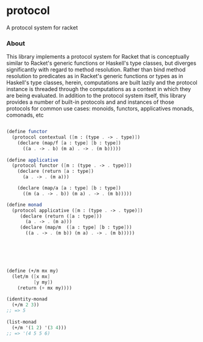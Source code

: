 protocol
==========

A protocol system for racket


### About

This library implements a protocol system for Racket that is
conceptually similar to Racket's generic functions or Haskell's type
classes, but diverges significantly with regard to method resolution.
Rather than bind method resolution to predicates as in Racket's
generic functions or types as in Haskell's type classes, herein,
computations are built lazily and the protocol instance is threaded
through the computations as a context in which they are being
evaluated. In addition to the protocol system itself, this library
provides a number of built-in protocols and and instances of those
protocols for common use cases: monoids, functors, applicatives
monads, comonads, etc

```scheme

(define functor
  (protocol contextual ([m : (type . -> . type)])
    (declare (map/f [a : type] [b : type])
      ((a . -> . b) (m a) . -> . (m b)))))
      
(define applicative
  (protocol functor ([m : (type . -> . type)])
    (declare (return [a : type])
      (a . -> . (m a)))

    (declare (map/a [a : type] [b : type])
      ((m (a . -> . b)) (m a) . -> . (m b)))))

(define monad
  (protocol applicative ([m : (type . -> . type)])
     (declare (return ([a : type]))
       (a . -> . (m a)))
     (declare (map/m  ([a : type] [b : type]))
       ((a . -> . (m b)) (m a) . -> . (m b)))))






```

```scheme

(define (+/m mx my)
  (let/m ([x mx]
          [y my])
    (return (+ mx my))))
  
(identity-monad
  (+/m 2 3))
;; => 5
  
(list-monad
  (+/m '(1 2) '(3 4)))
;; => '(4 5 5 6)
```
